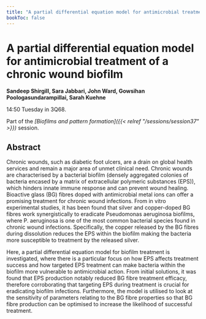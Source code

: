 ```yaml
---
title: "A partial differential equation model for antimicrobial treatment of a chronic wound biofilm "
bookToc: false
---
```


# A partial differential equation model for antimicrobial treatment of a chronic wound biofilm 

**Sandeep Shirgill, Sara Jabbari, John Ward, Gowsihan Poologasundarampillai, Sarah Kuehne**

14:50 Tuesday in 3Q68.

Part of the *[Biofilms and pattern formation]({{< relref "/sessions/session37" >}})* session.

## Abstract

Chronic wounds, such as diabetic foot ulcers, are a drain on global health services and remain a major area of unmet clinical need. Chronic wounds are characterised by a bacterial biofilm (densely aggregated colonies of bacteria encased by a matrix of extracellular polymeric substances (EPS)), which hinders innate immune response and can prevent wound healing. Bioactive glass (BG) fibres doped with antimicrobial metal ions can offer a promising treatment for chronic wound infections. From in vitro experimental studies, it has been found that silver and copper-doped BG fibres work synergistically to eradicate Pseudomonas aeruginosa biofilms, where P. aeruginosa is one of the most common bacterial species found in chronic wound infections. Specifically, the copper released by the BG fibres during dissolution reduces the EPS within the biofilm making the bacteria more susceptible to treatment by the released silver. 

Here, a partial differential equation model for biofilm treatment is investigated, where there is a particular focus on how EPS affects treatment success and how targeted EPS treatment can make bacteria within the biofilm more vulnerable to antimicrobial action. From initial solutions, it was found that EPS production notably reduced BG fibre treatment efficacy, therefore corroborating that targeting EPS during treatment is crucial for eradicating biofilm infections. Furthermore, the model is utilised to look at the sensitivity of parameters relating to the BG fibre properties so that BG fibre production can be optimised to increase the likelihood of successful treatment.



